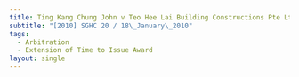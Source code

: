 ```yaml
---
title: Ting Kang Chung John v Teo Hee Lai Building Constructions Pte Ltd and others
subtitle: "[2010] SGHC 20 / 18\_January\_2010"
tags:
  - Arbitration
  - Extension of Time to Issue Award
layout: single
---
```


